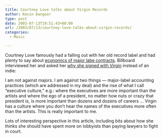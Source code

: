 ```yaml
---
title: Courtney Love talks about Virgin Records
author: Kevin Dangoor
type: post
date: 2003-07-13T19:51:43+00:00
url: /2003/07/13/courtney-love-talks-about-virgin-records/
categories:
  - Music

---
```

Courtney Love famously had a falling out with her old record label and had plenty to say about [economics of major labe contracts][1]. Billboard interviewed her and asked her [why she signed with Virgin][2] instead of an indie:
  
<blockqutoe>I am not against majors. I am against two things &#8212; major-label accounting practices (which are addressed in my deal) and the rise of what I call &#8220;executive culture,&#8221; e.g.: where the executives are more important than the artists and where the ego of a president, no matter how nuts or crazy that president is, is more important than dozens and dozens of careers &#8230; Virgin has a culture where you don&#8217;t hear the names of the executives more often than the artists. This is really important to me.</blockquote> 

Lots of interesting perspective in this article, including bits about how she thinks she should have spent more on lobbyists than paying lawyers to fight in court.

 [1]: http://www.salon.com/tech/feature/2000/06/14/love/print.html
 [2]: http://www.billboard.com/bb/specialreport/courtney_love/pg1.jsp